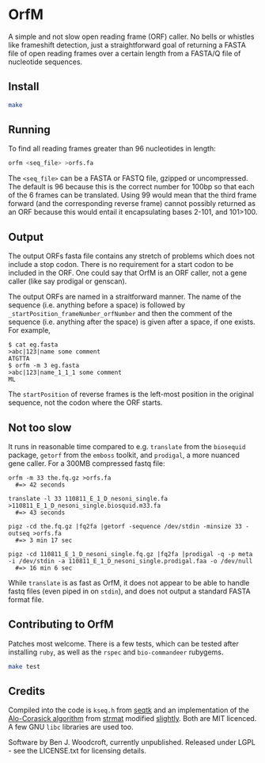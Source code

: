 OrfM
====

A simple and not slow open reading frame (ORF) caller. No bells or whistles like frameshift detection, just a straightforward goal 
of returning a FASTA file of open reading frames over a certain length from a FASTA/Q file of nucleotide sequences. 

Install
----
```sh
make
```

Running
----
To find all reading frames greater than 96 nucleotides in length:
```sh
orfm <seq_file> >orfs.fa
```
The `<seq_file>` can be a FASTA or FASTQ file, gzipped or uncompressed. The default is 96
because this is the correct number for 100bp so that each of the 6 frames can be translated.
Using 99 would mean that the third frame forward (and the corresponding reverse frame) cannot 
possibly returned as an ORF because this would entail it encapsulating bases 2-101, and 101>100.

Output
---
The output ORFs fasta file contains any stretch of problems which does not include a stop codon. 
There is no requirement for a start codon to be included in the ORF. One could say that OrfM is an ORF caller, not a gene caller (like say prodigal or genscan).

The output ORFs are named in a straitforward manner. The name of the sequence (i.e. anything before a space) is followed by `_startPosition_frameNumber_orfNumber` and then 
the comment of the sequence (i.e. anything after the space) is given after a space, if one exists. For example,
```
$ cat eg.fasta
>abc|123|name some comment
ATGTTA
$ orfm -m 3 eg.fasta
>abc|123|name_1_1_1 some comment
ML
```
The `startPosition` of reverse frames is the left-most position in the original sequence, not the codon where the ORF starts.

Not too slow
-----
It runs in reasonable time compared to e.g. `translate` from the `biosequid` package, `getorf` from the `emboss` toolkit, and `prodigal`, a more nuanced gene caller. For a 300MB compressed fastq file:
```
orfm -m 33 the.fq.gz >orfs.fa
  #=> 42 seconds

translate -l 33 110811_E_1_D_nesoni_single.fa >110811_E_1_D_nesoni_single.biosquid.m33.fa
  #=> 43 seconds
  
pigz -cd the.fq.gz |fq2fa |getorf -sequence /dev/stdin -minsize 33 -outseq >orfs.fa
  #=> 3 min 17 sec

pigz -cd 110811_E_1_D_nesoni_single.fq.gz |fq2fa |prodigal -q -p meta -i /dev/stdin -a 110811_E_1_D_nesoni_single.prodigal.faa -o /dev/null
  #=> 16 min 6 sec
```
While `translate` is as fast as OrfM, it does not appear to be able to handle fastq files (even piped in on `stdin`), and does not output a standard FASTA format file.

Contributing to OrfM
----
Patches most welcome. There is a few tests, which can be tested after installing `ruby`, as well as the `rspec` and `bio-commandeer` rubygems.
```sh
make test
```

Credits
----
Compiled into the code is `kseq.h` from [seqtk](https://github.com/lh3/seqtk) and an 
implementation of the [Alo-Corasick algorithm](https://en.wikipedia.org/wiki/Aho%E2%80%93Corasick_string_matching_algorithm)
from [strmat](http://web.cs.ucdavis.edu/~gusfield/strmat.html) modified [slightly](https://github.com/aurelian/ruby-ahocorasick).
Both are MIT licenced. A few GNU `libc` libraries are used too.

Software by Ben J. Woodcroft, currently unpublished. Released under LGPL - see the LICENSE.txt for licensing details.

